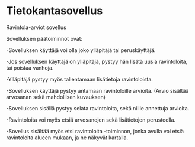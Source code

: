 # Tietokantasovellus

Ravintola-arviot sovellus


Sovelluksen päätoiminnot ovat:

-Sovelluksen käyttäjä voi olla joko ylläpitäjä tai peruskäyttäjä.

-Jos sovelluksen käyttäjä on ylläpitäjä, pystyy hän lisätä uusia ravintoloita, tai poistaa vanhoja.

-Ylläpitäjä pystyy myös tallentamaan lisätietoja ravintoloista.

-Sovelluksen käyttäjä pystyy antamaan ravintoloille arvioita. (Arvio sisältää arvosanan sekä mahdollisen kuvauksen)

-Sovelluksen sisällä pystyy selata ravintoloita, sekä niille annettuja arvioita.

-Ravintoloita voi myös etsiä arvosanojen sekä lisätietojen perusteella.

-Sovellus sisältää myös etsi ravintoloita -toiminnon, jonka avulla voi etsiä ravintoloita alueen mukaan, ja ne näkyvät kartalla.
